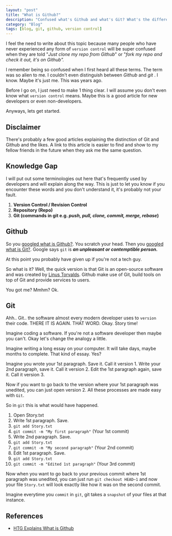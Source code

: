 ```yaml
---
layout: "post"
title: "What is Github?"
description: "Confused what's Github and what's Git? What's the difference?"
category: "Blog"
tags: [blog, git, github, version control]
---
```


I feel the need to write about this topic because many people who have never experienced any form of `version control` will be super confused when they are told "_Just clone my repo from Github_" or "_fork my repo and check it out, it's on Github"._

I remember being so confused when I first heard all these terms. The term was so alien to me. I couldn't even distinguish between _Github_ and _git_ . I know. Maybe it's just me. This was years ago.

Before I go on, I just need to make 1 thing clear. I will assume you don't even know what `version control` means. Maybe this is a good article for new developers or even non-developers.

Anyways, lets get started.

## Disclaimer
There's probably a few good articles explaining the distinction of Git and Github and the likes. A link to this article is easier to find and show to my fellow friends in the future when they ask me the same question.

## Knowledge Gap

I will put out some terminologies out here that's frequently used by developers and will explain along the way. This is just to let you know if you encounter these words and you don't understand it, it's probably not your fault.

1. __Version Control / Revision Control__
2. __Repository (Repo)__
3. __Git (commands in git e.g. _push, pull, clone, commit, merge, rebase_)__

## Github

So you [googled what is Github?][1]. You scratch your head. Then you [googled what is Git?][2]. Google says `git` is ___an unpleasant or contemptible person.___

At this point you probably have given up if you're not a tech guy.

So what is it? Well, the quick version is that Git is an open-source software and was created by [Linus Torvalds][3]. Github make use of Git, build tools on top of Git and provide services to users.

You got me? Mmhm? Ok.

## Git

Ahh.. Git.. the software almost every modern developer uses to `version` their code. THERE IT IS AGAIN. THAT WORD. Okay. Story time!

Imagine coding a software. If you're not a software developer then maybe you can't. Okay let's change the analogy a little.

Imagine writing a long essay on your computer. It will take days, maybe months to complete. That kind of essay. Yes?

Imagine you wrote your 1st paragraph. Save it. Call it version 1. Write your 2nd paragraph, save it. Call it version 2. Edit the 1st paragraph again, save it. Call it version 3.

Now if you want to go back to the version where your 1st paragraph was unedited, you can just open version 2. All these processes are made easy with `Git`.

So in `git` this is what would have happened.

1. Open Story.txt
2. Write 1st paragraph. Save.
3. `git add Story.txt`
4. `git commit -m "My first paragraph"` (Your 1st commit)
5. Write 2nd paragraph. Save.
6. `git add Story.txt`
7. `git commit -m "My second paragraph"` (Your 2nd commit)
8. Edit 1st paragraph. Save.
9. `git add Story.txt`
10. `git commit -m "Edited 1st paragraph"` (Your 3rd commit)

Now when you want to go back to your previous commit where 1st paragraph was unedited, you can just run `git checkout HEAD~1` and now your file `Story.txt` will look exactly like how it was on the second commit.

Imagine everytime you `commit` in `git`, git takes a `snapshot` of your files at that instance.

## References

- [HTG Explains What is Github][4]

[1]: https://www.google.com/search?hl=en&q=what%20is%20github "What is Github?"
[2]: https://www.google.com/search?h1=en&q=what%20is%20git "What is Git?"
[3]: https://en.wikipedia.org/wiki/Linus_Torvalds "Linus Torvalds"
[4]: http://www.howtogeek.com/180167/htg-explains-what-is-github-and-what-do-geeks-use-it-for/ "HTG Explains What is Github"
